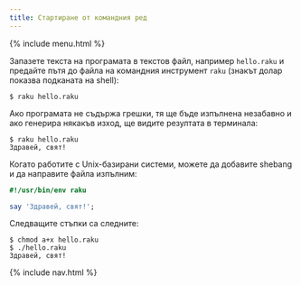 ```yaml
---
title: Стартиране от командния ред
---
```


{% include menu.html %}

Запазете текста на програмата в текстов файл, например `hello.raku` и предайте пътя до файла на командния инструмент `raku` (знакът долар показва подканата на shell):

```console
$ raku hello.raku
```

Ако програмата не съдържа грешки, тя ще бъде изпълнена незабавно и ако генерира някакъв изход, ще видите резултата в терминала:

```console
$ raku hello.raku 
Здравей, свят!
```

Когато работите с Unix-базирани системи, можете да добавите shebang и да направите файла изпълним:

```raku
#!/usr/bin/env raku

say 'Здравей, свят!';
```

Следващите стъпки са следните:

```console
$ chmod a+x hello.raku
$ ./hello.raku
Здравей, свят!
```

{% include nav.html %}